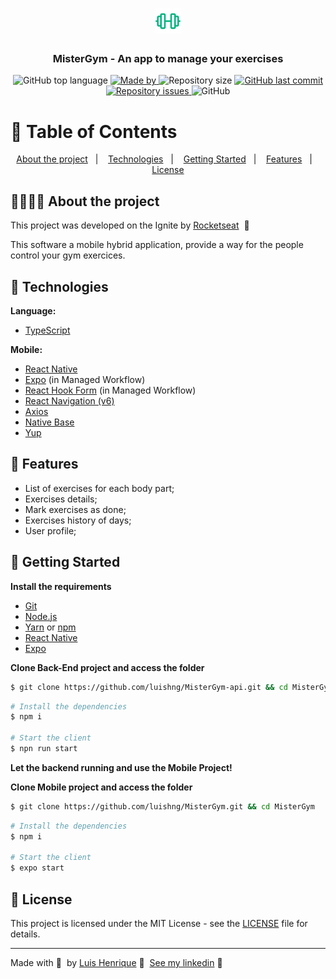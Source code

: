 <h1 align="center">
  <img src=".github/logo.png" alt="Logo">
</h1>

<h3 align="center">
  MisterGym - An app to manage your exercises
</h3>

<p align="center">
  <img alt="GitHub top language" src="https://img.shields.io/github/languages/top/luishng/MisterGym?color=00875F">

  <a href="https://www.linkedin.com/in/luishng/">
    <img alt="Made by" src="https://img.shields.io/badge/made%20by-Luis%20Henrique-00875F">
  </a>

  <img alt="Repository size" src="https://img.shields.io/github/repo-size/luishng/MisterGym?color=00875F">

  <a href="https://github.com/luishng/MisterGym/commits/main">
    <img alt="GitHub last commit" src="https://img.shields.io/github/last-commit/luishng/MisterGym?color=00875F">
  </a>

  <a href="https://github.com/luishng/MisterGym/issues">
    <img alt="Repository issues" src="https://img.shields.io/github/issues/luishng/MisterGym?color=00875F">
  </a>

  <img alt="GitHub" src="https://img.shields.io/github/license/luishng/MisterGym?color=00875F">
</p>

# :pushpin: Table of Contents

<p align="center">
  <a href="#recycle-about-the-project">About the project</a>&nbsp;&nbsp;&nbsp;|&nbsp;&nbsp;&nbsp;
  <a href="#-technologies">Technologies</a>&nbsp;&nbsp;&nbsp;|&nbsp;&nbsp;&nbsp;
  <a href="#-getting-started">Getting Started</a>&nbsp;&nbsp;&nbsp;|&nbsp;&nbsp;&nbsp;
  <a href="#-features">Features</a>&nbsp;&nbsp;&nbsp;|&nbsp;&nbsp;&nbsp;
  <a href="#-license">License</a>
</p>

## 🏋🏽💪🏼 About the project

This project was developed on the Ignite by [Rocketseat](https://rocketseat.com.br/) &nbsp;🚀

This software a mobile hybrid application, provide a way for the people control your gym exercices.

## 🚀 Technologies

**Language:**

- [TypeScript](https://www.typescriptlang.org/)

**Mobile:**

- [React Native](https://reactnative.dev/)
- [Expo](https://docs.expo.io/) (in Managed Workflow)
- [React Hook Form](https://react-hook-form.com/) (in Managed Workflow)
- [React Navigation (v6)](https://reactnavigation.org/)
- [Axios](https://axios-http.com/)
- [Native Base](https://nativebase.io/)
- [Yup](https://www.npmjs.com/package/yup)

## 🔗 Features

- List of exercises for each body part;
- Exercises details;
- Mark exercises as done;
- Exercises history of days;
- User profile;

## 🏁 Getting Started

**Install the requirements**

- [Git](https://git-scm.com/)
- [Node.js](https://nodejs.org/en/)
- [Yarn](https://classic.yarnpkg.com/) or [npm](https://www.npmjs.com/)
- [React Native](https://reactnative.dev/)
- [Expo](https://docs.expo.io/)

**Clone Back-End project and access the folder**

```bash
$ git clone https://github.com/luishng/MisterGym-api.git && cd MisterGym-api
```

```bash
# Install the dependencies
$ npm i

# Start the client
$ npn run start
```

**Let the backend running and use the Mobile Project!**

**Clone Mobile project and access the folder**

```bash
$ git clone https://github.com/luishng/MisterGym.git && cd MisterGym
```

```bash
# Install the dependencies
$ npm i

# Start the client
$ expo start
```

## 📝 License

This project is licensed under the MIT License - see the [LICENSE](LICENSE) file for details.

---

Made with 💜&nbsp; by [Luis Henrique](https://github.com/luishng) 👋 &nbsp;[See my linkedin](https://www.linkedin.com/in/luishng/) 👷
